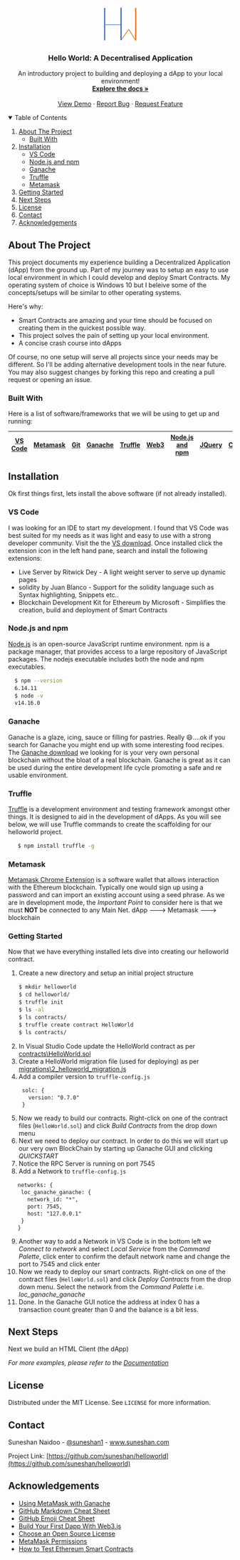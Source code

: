 <!-- PROJECT LOGO -->
<br />
<p align="center">
  <a href="">
    <img src="images/HWlogo.png" alt="Logo" width="80" height="80">
  </a>

  <h3 align="center">Hello World: A Decentralised Application</h3>

  <p align="center">
    An introductory project to building and deploying a dApp to your local environment!
    <br />
    <a href=""><strong>Explore the docs »</strong></a>
    <br />
    <br />
    <a href="">View Demo</a>
    ·
    <a href="">Report Bug</a>
    ·
    <a href="">Request Feature</a>
  </p>
</p>



<!-- TABLE OF CONTENTS -->
<details open="open">
  <summary>Table of Contents</summary>
  <ol>
    <li>
      <a href="#about-the-project">About The Project</a>
      <ul>
        <li><a href="#built-with">Built With</a></li>
      </ul>
    </li>
    <li>
      <a href="#installation">Installation</a>
      <ul>
        <li><a href="#vs-code">VS Code</a></li>
        <li><a href="#node.js-and-npm">Node.js and npm</a></li>
        <li><a href="#ganache">Ganache</a></li>
        <li><a href="#truffle">Truffle</a></li>
        <li><a href="#metamask">Metamask</a></li>
      </ul>
    </li>
    <li><a href="#getting-started">Getting Started</a></li>
    <li><a href="#next-steps">Next Steps</a></li>
    <li><a href="#license">License</a></li>
    <li><a href="#contact">Contact</a></li>
    <li><a href="#acknowledgements">Acknowledgements</a></li>
  </ol>
</details>



<!-- ABOUT THE PROJECT -->
## About The Project

This project documents my experience building a Decentralized Application (dApp) from the ground up. Part of my journey was to setup an easy to use local environment in which I could develop and deploy Smart Contracts. My operating system of choice is Windows 10 but I beleive some of the concepts/setups will be similar to other operating systems.

Here's why:
* Smart Contracts are amazing and your time should be focused on creating them in the quickest possible way. 
* This project solves the pain of setting up your local environment.
* A concise crash course into dApps

Of course, no one setup will serve all projects since your needs may be different. So I'll be adding alternative development tools in the near future. You may also suggest changes by forking this repo and creating a pull request or opening an issue.



### Built With

Here is a list of software/frameworks that we will be using to get up and running:

[VS Code](https://code.visualstudio.com/) | [Metamask](https://chrome.google.com/webstore/detail/metamask/nkbihfbeogaeaoehlefnkodbefgpgknn) | [Git](https://git-scm.com/downloads) | [Ganache](https://www.trufflesuite.com/ganache) | [Truffle](https://www.trufflesuite.com/truffle) | [Web3](https://web3js.readthedocs.io/en/v1.3.4/#) | [Node.js and npm](https://nodejs.org/en/) | [JQuery](https://jquery.com) | [Chrome](https://www.google.com/chrome/) 
----------------------------- | ------------------------------ | ------------------------- | ----------------------------- | ----------------------------- | ------------------------------ | ------------------------- | ----------------------------- | -----------------------------


## Installation

Ok first things first, lets install the above software (if not already installed).

### VS Code

I was looking for an IDE to start my development. I found that VS Code was best suited for my needs as it was light and easy to use with a strong developer community. Visit the the [VS download](https://code.visualstudio.com/docs/?dv=win64user). Once installed click the extension icon in the left hand pane, search and install the following extensions:
* Live Server by Ritwick Dey - A light weight server to serve up dynamic pages
* solidity by Juan Blanco - Support for the solidity language such as Syntax highlighting, Snippets etc..
* Blockchain Development Kit for Ethereum by Microsoft - Simplifies the creation, build and deployment of Smart Contracts

### Node.js and npm

[Node.js](https://nodejs.org/dist/v14.16.0/node-v14.16.0-x64.msi) is an open-source JavaScript runtime environment. npm is a package manager, that provides access to a large repository of JavaScript packages. The nodejs executable includes both the node and npm executables.

 ```sh
   $ npm --version
   6.14.11
   $ node -v
   v14.16.0
  ```

### Ganache

Ganache is a glaze, icing, sauce or filling for pastries. Really :smile:....ok if you search for Ganache you might end up with some interesting food recipes. The [Ganache download](https://github.com/trufflesuite/ganache/releases/download/v2.5.4/Ganache-2.5.4-win-x64.appx) we looking for is your very own personal blockchain without the bloat of a real blockchain. Ganache is great as it can be used during the entire development life cycle promoting a safe and re usable environment.

### Truffle

[Truffle](https://www.trufflesuite.com/truffle) is a development environment and testing framework amongst other things. It is designed to aid in the development of dApps. As you will see below, we will use Truffle commands to create the scaffolding for our helloworld project.

```sh
   $ npm install truffle -g
  ```


### Metamask

[Metamask Chrome Extension](https://chrome.google.com/webstore/detail/metamask/nkbihfbeogaeaoehlefnkodbefgpgknn) is a software wallet that allows interaction with the Ethereum blockchain. Typically one would sign up using a password and can import an existing account using a seed phrase. As we are in development mode, the *Important Point* to consider here is that we must **NOT** be connected to any Main Net.
dApp ---> Metamask ---> blockchain

<!-- GETTING STARTED -->
### Getting Started

Now that we have everything installed lets dive into creating our helloworld contract.

1. Create a new directory and setup an initial project structure
   ```sh
   $ mkdir helloworld
   $ cd helloworld/
   $ truffle init
   $ ls -al
   $ ls contracts/
   $ truffle create contract HelloWorld
   $ ls contracts/
   ```
2. In Visual Studio Code update the HelloWorld contract as per [contracts\HelloWorld.sol](https://github.com/suneshan/helloworld/blob/master/contracts/HelloWorld.sol)
3. Create a HelloWorld migration file (used for deploying) as per [migrations\2_helloworld_migration.js](https://github.com/suneshan/helloworld/blob/master/migrations/2_helloworld_migration.js)
4. Add a compiler version to `truffle-config.js`
   ```JS
    solc: {
      version: "0.7.0"
    }
   ```
5. Now we ready to build our contracts. Right-click on one of the contract files (`HelloWorld.sol`) and click _Build Contracts_ from the drop down menu
6. Next we need to deploy our contract. In order to do this we will start up our very own BlockChain by starting up Ganache GUI and clicking _QUICKSTART_
7. Notice the RPC Server is running on port 7545 
8. Add a Network to `truffle-config.js`
  ```JS
     networks: {
      loc_ganache_ganache: {
        network_id: "*",
        port: 7545,
        host: "127.0.0.1"
      }
     }
   ```
9. Another way to add a Network in VS Code is in the bottom left we _Connect to network_ and select _Local Service_ from the _Command Palette_, click enter to confirm the default network name and change the port to 7545 and click enter
10. Now we ready to deploy our smart contracts. Right-click on one of the contract files (`HelloWorld.sol`) and click _Deploy Contracts_ from the drop down menu. Select the network from the _Command Palette_ i.e. _loc_ganache_ganache_
11. Done. In the Ganache GUI notice the address at index 0 has a transaction count greater than 0 and the balance is a bit less.

<!-- NEXT STEPS -->
## Next Steps

Next we build an HTML Client (the dApp) 

_For more examples, please refer to the [Documentation](https://suneshan.com/dapp/helloworld)_



<!-- LICENSE -->
## License

Distributed under the MIT License. See `LICENSE` for more information.



<!-- CONTACT -->
## Contact

Suneshan Naidoo - [@suneshan1](https://twitter.com/suneshan1) - www.suneshan.com

Project Link: [https://github.com/suneshan/helloworld](https://github.com/suneshan/helloworld)



<!-- ACKNOWLEDGEMENTS -->
## Acknowledgements
* [Using MetaMask with Ganache](https://www.trufflesuite.com/docs/truffle/getting-started/truffle-with-metamask#using-metamask-with-ganache)
* [GitHub Markdown Cheat Sheet](https://github.com/adam-p/markdown-here/wiki/Markdown-Cheatsheet#code)
* [GitHub Emoji Cheat Sheet](https://www.webpagefx.com/tools/emoji-cheat-sheet)
* [Build Your First Dapp With Web3.js](https://betterprogramming.pub/build-your-first-dapp-with-web3-js-9a7306d16a61)
* [Choose an Open Source License](https://choosealicense.com)
* [MetaMask Permissions](https://docs.metamask.io/guide/rpc-api.html#permissions)
* [How to Test Ethereum Smart Contracts](https://betterprogramming.pub/how-to-test-ethereum-smart-contracts-35abc8fa199d)
